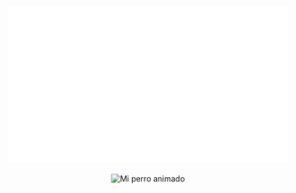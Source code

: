 <p align="center">
  <img src="text.svg" alt="Mi SVG" width="600" height="280" />
  <br><br>
  <img src="https://raw.githubusercontent.com/fatimadlm/fatimadlm/main/perro.gif" alt="Mi perro animado" width="400" />
</p>
